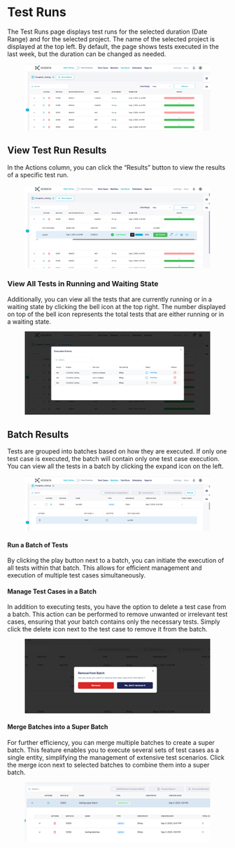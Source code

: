 # Test Runs

The Test Runs page displays test runs for the selected duration (Date Range)  and for the selected project. The name of the selected project is displayed at the top left. By default, the page shows tests executed in the last week, but the duration can be changed as needed.

<figure><img src="../.gitbook/assets/image (7).png" alt=""><figcaption></figcaption></figure>

## View Test Run Results

In the Actions column, you can click the “Results” button to view the results of a specific test run.&#x20;

<figure><img src="../.gitbook/assets/image (10).png" alt=""><figcaption></figcaption></figure>

### View All Tests in Running and  Waiting State

Additionally, you can view all the tests that are currently running or in a waiting state by clicking the bell icon at the top right. The number displayed on top of the bell icon represents the total tests that are either running or in a waiting state.

<figure><img src="../.gitbook/assets/image (12).png" alt=""><figcaption></figcaption></figure>

## Batch Results

Tests are grouped into batches based on how they are executed. If only one test case is executed, the batch will contain only one test case execution. You can view all the tests in a batch by clicking the expand icon on the left.

<figure><img src="../.gitbook/assets/image (9).png" alt=""><figcaption></figcaption></figure>

#### Run a Batch of Tests

By clicking the play button next to a batch, you can initiate the execution of all tests within that batch. This allows for efficient management and execution of multiple test cases simultaneously.

#### Manage Test Cases in a Batch

In addition to executing tests, you have the option to delete a test case from a batch. This action can be performed to remove unwanted or irrelevant test cases, ensuring that your batch contains only the necessary tests. Simply click the delete icon next to the test case to remove it from the batch.

<figure><img src="../.gitbook/assets/image (13).png" alt=""><figcaption></figcaption></figure>



#### Merge Batches into a Super Batch

For further efficiency, you can merge multiple batches to create a super batch. This feature enables you to execute several sets of test cases as a single entity, simplifying the management of extensive test scenarios. Click the merge icon next to selected batches to combine them into a super batch.

<figure><img src="../.gitbook/assets/image (6).png" alt=""><figcaption></figcaption></figure>
